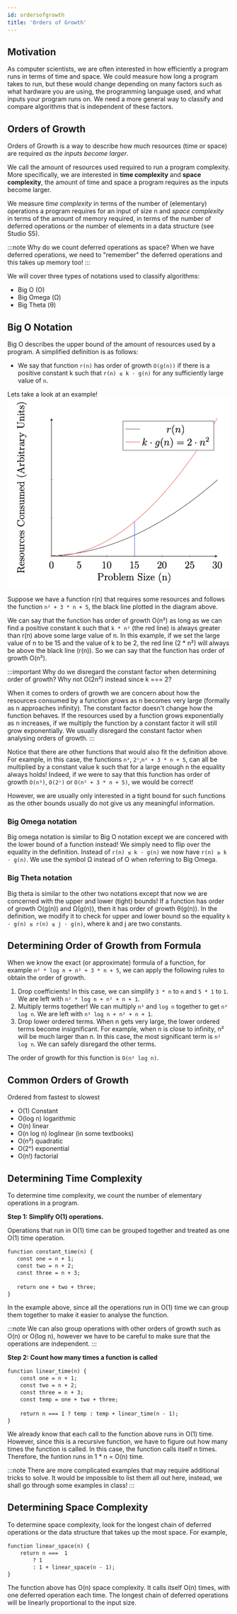 ```yaml
---
id: ordersofgrowth
title: 'Orders of Growth'
---
```


## Motivation
As computer scientists, we are often interested in how efficiently a program runs in terms of time and space. We could measure how long a program takes to run, but these would change depending on many factors such as what hardware you are using, the programming language used, and what inputs your program runs on. We need a more general way to classify and compare algorithms that is independent of these factors.

## Orders of Growth
Orders of Growth is a way to describe how much resources (time or space) are required *as the inputs become larger*. 

We call the amount of resources used required to run a program complexity. More specifically, we are interested in **time complexity** and **space complexity**, the amount of time and space a program requires as the inputs become larger.

We measure *time complexity* in terms of the number of (elementary) operations a program requires for an input of size n and *space complexity* in terms of the amount of memory required, in terms of the number of deferred operations or the number of elements in a data structure (see Studio S5).

:::note
Why do we count deferred operations as space? When we have deferred operations, we need to "remember" the deferred operations and this takes up memory too!
:::

We will cover three types of notations used to classify algorithms:
* Big O (O)
* Big Omega (Ω)
* Big Theta (θ)

## Big O Notation
Big O describes the upper bound of the amount of resources used by a program. A simplified definition is as follows:

* We say that function `r(n)` has order of growth `O(g(n))` if there is a positive constant k such that `r(n) ≤ k · g(n)` for any sufficiently large value of `n`.

Lets take a look at an example!
![](./s3media/1.png)

Suppose we have a function r(n) that requires some resources and follows the function `n² + 3 * n + 5`, the black line plotted in the diagram above. 

We can say that the function has order of growth O(n²) as long as we can find a positive constant k such that `k * n²` (the red line) is always greater than r(n) above some large value of n. In this example, if we set the large value of n to be 15 and the value of k to be 2, the red line (2 * n²) will always be above the black line (r(n)). So we can say that the function has order of growth O(n²).

:::important
Why do we disregard the constant factor when determining order of growth? Why not O(2n²) instead since k === 2?

 When it comes to orders of growth we are concern about how the resources consumed by a function grows as n becomes very large (formally as n approaches infinity). The constant factor doesn't change how the function behaves. If the resources used by a function grows exponentially as n increases, if we multiply the function by a constant factor it will still grow exponentially. We usually disregard the constant factor when analysing orders of growth.
:::

Notice that there are other functions that would also fit the definition above. For example, in this case, the functions `n³`, `2ⁿ`,`n² + 3 * n + 5`, can all be multiplied by a constant value k such that for a large enough n the equality always holds! Indeed, if we were to say that this function has order of growth `O(n³)`, `O(2ⁿ)` or `O(n² + 3 * n + 5)`, we would be correct! 

However, we are usually only interested in a tight bound for such functions as the other bounds usually do not give us any meaningful information.

### Big Omega notation
Big omega notation is similar to Big O notation except we are concered with the lower bound of a function instead! We simply need to flip over the equality in the definition. Instead of `r(n) ≤ k · g(n)` we now have `r(n) ≥ k · g(n)`. We use the symbol Ω instead of O when referring to Big Omega.

### Big Theta notation
Big theta is similar to the other two notations except that now we are concerned with the upper and lower (tight) bounds! If a function has order of growth O(g(n)) and Ω(g(n)), then it has order of growth θ(g(n)). In the definition, we modify it to check for upper and lower bound so the equality `k · g(n) ≤ r(n) ≤ j · g(n)`, where k and j are two constants.

## Determining Order of Growth from Formula
When we know the exact (or approximate) formula of a function, for example `n² * log n + n² + 3 * n + 5`, we can apply the following rules to obtain the order of growth.

1. Drop coefficients! In this case, we can simplify `3 * n` to `n` and `5 * 1` to `1`. We are left with `n² * log n + n² + n + 1`.
2. Multiply terms together! We can multiply `n²` and `log n` together to get `n² log n`.  We are left with `n² log n + n² + n + 1`.
3. Drop lower ordered terms. When n gets very large, the lower ordered terms become insignificant. For example, when n is close to infinity, n² will be much larger than n. In this case, the most significant term is `n² log n`. We can safely disregard the other terms.

The order of growth for this function is `O(n² log n)`.

## Common Orders of Growth
Ordered from fastest to slowest
* O(1) Constant
* O(log n) logarithmic
* O(n) linear
* O(n log n) loglinear (in some textbooks)
* O(n²) quadratic
* O(2ⁿ) exponential
* O(n!) factorial

## Determining Time Complexity
To determine time complexity, we count the number of elementary operations in a program.

**Step 1: Simplify O(1) operations.**

Operations that run in O(1) time can be grouped together and treated as one O(1) time operation.

```
function constant_time(n) {
   const one = n + 1;
   const two = n + 2;
   const three = n + 3; 

   return one + two + three;
}
```

In the example above, since all the operations run in O(1) time we can group them together to make it easier to analyse the function.

:::note
We can also group operations with other orders of growth such as O(n) or O(log n), however we have to be careful to make sure that the operations are independent.
:::

**Step 2: Count how many times a function is called**

```
function linear_time(n) {
    const one = n + 1;
    const two = n + 2;
    const three = n + 3; 
    const temp = one + two + three;

    return n === 1 ? temp : temp + linear_time(n - 1);
}
```

We already know that each call to the function above runs in O(1) time. However, since this is a recursive function, we have to figure out how many times the function is called. In this case, the function calls itself n times. Therefore, the funtion runs in 1 * n = O(n) time. 

:::note
There are more complicated examples that may require additional tricks to solve. It would be impossible to list them all out here, instead, we shall go through some examples in class!
:::

## Determining Space Complexity
To determine space complexity, look for the longest chain of deferred operations or the data structure that takes up the most space. For example, 

```
function linear_space(n) {
    return n ===  1
        ? 1 
        : 1 + linear_space(n - 1);
}
```

The function above has O(n) space complexity. It calls itself O(n) times, with one deferred operation each time. The longest chain of deferred operations will be linearly proportional to the input size.